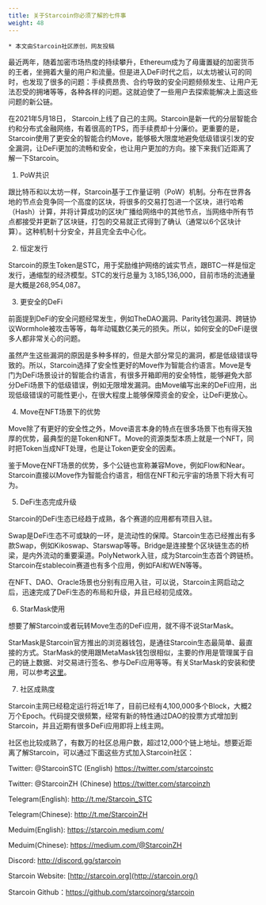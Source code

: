 ```yaml
---
title: 关于Starcoin你必须了解的七件事
weight: 48
---
```


~~~
* 本文由Starcoin社区原创，网友投稿
~~~

最近两年，随着加密市场热度的持续攀升，Ethereum成为了毋庸置疑的加密货币的王者，坐拥着大量的用户和流量。但是进入DeFi时代之后，以太坊被认可的同时，也发现了很多的问题：手续费昂贵、合约导致的安全问题频频发生、让用户无法忍受的拥堵等等，各种各样的问题。这就迫使了一些用户去探索能解决上面这些问题的新公链。

在2021年5月18日， Starcoin上线了自己的主网。Starcoin是新一代的分层智能合约和分布式金融网络，有着很高的TPS，而手续费却十分廉价。更重要的是，Starcoin使用了更安全的智能合约Move，能够极大限度地避免低级错误引发的安全漏洞，让DeFi更加的流畅和安全，也让用户更加的方向。接下来我们近距离了解一下Starcoin。

1. PoW共识

跟比特币和以太坊一样，Starcoin基于工作量证明（PoW）机制。分布在世界各地的节点会竞争同一个高度的区块，将很多的交易打包进一个区块，进行哈希（Hash）计算，并将计算成功的区块广播给网络中的其他节点，当网络中所有节点都接受并更新了区块链，打包的交易就正式得到了确认（通常以6个区块计算）。这种机制十分安全，并且完全去中心化。

2. 恒定发行

Starcoin的原生Token是STC，用于奖励维护网络的诚实节点，跟BTC一样是恒定发行，通缩型的经济模型。STC的发行总量为 3,185,136,000，目前市场的流通量是大概是268,954,087。

3. 更安全的DeFi

前面提到DeFi的安全问题经常发生，例如TheDAO漏洞、Parity钱包漏洞、跨链协议Wormhole被攻击等等，每年动辄数亿美元的损失。所以，如何安全的DeFi是很多人都非常关心的问题。

虽然产生这些漏洞的原因是多种多样的，但是大部分常见的漏洞，都是低级错误导致的。所以，Starcoin选择了安全性更好的Move作为智能合约语言。Move是专门为DeFi场景设计的智能合约语言，有很多开箱即用的安全特性，能够避免大部分DeFi场景下的低级错误，例如无限增发漏洞。由Move编写出来的DeFi应用，出现低级错误的可能性更小，在很大程度上能够保障资金的安全，让DeFi更放心。

4. Move在NFT场景下的优势

Move除了有更好的安全性之外，Move语言本身的特点在很多场景下也有得天独厚的优势，最典型的是Token和NFT。Move的资源类型本质上就是一个NFT，同时把Token当成NFT处理，也是让Token更安全的因素。

鉴于Move在NFT场景的优势，多个公链也宣称兼容Move，例如Flow和Near。Starcoin直接以Move作为智能合约语言，相信在NFT和元宇宙的场景下将大有可为。

5. DeFi生态完成升级

Starcoin的DeFi生态已经趋于成熟，各个赛道的应用都有项目入驻。

Swap是DeFi生态不可或缺的一环，是流动性的保障。Starcoin生态已经推出有多款Swap，例如Kikoswap、Starswap等等。Bridge是连接整个区块链生态的桥梁，是内外流动的重要渠道。PolyNetwork入驻，成为Starcoin生态首个跨链桥。Starcoin在stablecoin赛道也有多个应用，例如FAI和WEN等等。

在NFT、DAO、Oracle场景也分别有应用入驻，可以说，Starcoin主网启动之后，迅速完成了DeFi生态的布局和升级，并且已经初见成效。

6. StarMask使用

想要了解Starcoin或者玩转Move生态的DeFi应用，就不得不说StarMask。

StarMask是Starcoin官方推出的浏览器钱包，是通往Starcoin生态最简单、最直接的方式。StarMask的使用跟MetaMask钱包很相似，主要的作用是管理属于自己的链上数据、对交易进行签名、参与DeFi应用等等。有关StarMask的安装和使用，可以参考[这里](https://starcoin.org/zh/developer/blog/starcoin_stc_user/)。

7. 社区成熟度

Starcoin主网已经稳定运行将近1年了，目前已经有4,100,000多个Block，大概2万个Epoch。代码提交很频繁，经常有新的特性通过DAO的投票方式增加到Starcoin，并且近期有很多DeFi应用即将上线主网。

社区也比较成熟了，有数万的社区总用户数，超过12,000个链上地址。想要近距离了解Starcoin，可以通过下面这些方式加入Starcoin社区：

Twitter: @StarcoinSTC (English) https://twitter.com/starcoinstc

 Twitter: @StarcoinZH (Chinese) https://twitter.com/starcoinzh

Telegram(English): http://t.me/Starcoin_STC 

Telegram(Chinese): http://t.me/StarcoinZH 

Meduim(English): https://starcoin.medium.com/ 

Meduim(Chinese): https://medium.com/@StarcoinZH 

Discord: http://discord.gg/starcoin

Starcoin Website: [http://starcoin.org](http://starcoin.org/)

Starcoin Github：https://github.com/starcoinorg/starcoin

